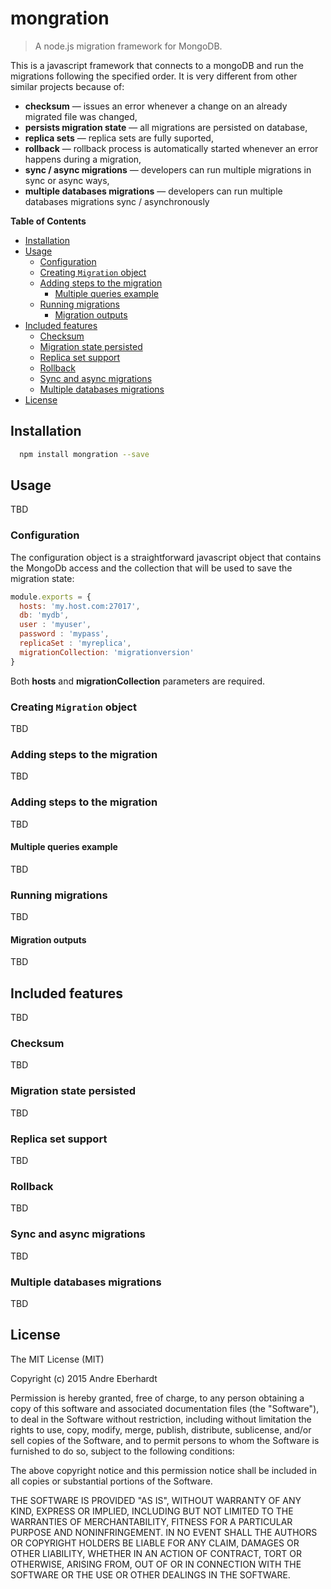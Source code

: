 # mongration

> A node.js migration framework for MongoDB.

This is a javascript framework that connects to a mongoDB and run the migrations following the specified order.
It is very different from other similar projects because of:
* **checksum** — issues an error whenever a change on an already migrated file was changed,
* **persists migration state** — all migrations are persisted on database,
* **replica sets** — replica sets are fully suported,
* **rollback** — rollback process is automatically started whenever an error happens during a migration,
* **sync / async migrations** — developers can run multiple migrations in sync or async ways,
* **multiple databases migrations** — developers can run multiple databases migrations sync / asynchronously


**Table of Contents**  

- [Installation](#installation)
- [Usage](#usage)
  - [Configuration](#configuration)
  - [Creating `Migration` object](#creating-migration-object)
  - [Adding steps to the migration](#adding-steps-to-the-migration)
    - [Multiple queries example](#multiple-queries-example)
  - [Running migrations](#running-migrations)
    - [Migration outputs](#migration-outputs)
- [Included features](#included-features)
  - [Checksum](#checksum)
  - [Migration state persisted](#migration-state-persisted)
  - [Replica set support](#replica-set-support)
  - [Rollback](#rollback)
  - [Sync and async migrations](#sync-and-async-migrations)
  - [Multiple databases migrations](#multiple-databases-migrations)
- [License](#license)
  


## Installation

```bash
  npm install mongration --save
```


## Usage

TBD


### Configuration

The configuration object is a straightforward javascript object that contains the MongoDb access and the collection that will be used to save the migration state:

```javascript
module.exports = {
  hosts: 'my.host.com:27017',
  db: 'mydb',
  user : 'myuser',
  password : 'mypass',
  replicaSet : 'myreplica',
  migrationCollection: 'migrationversion'
}
```

Both **hosts** and **migrationCollection** parameters are required.


### Creating `Migration` object

TBD


### Adding steps to the migration

TBD


### Adding steps to the migration

TBD


#### Multiple queries example

TBD


### Running migrations

TBD


#### Migration outputs

TBD


## Included features

TBD


### Checksum

TBD


### Migration state persisted

TBD


### Replica set support

TBD


### Rollback

TBD


### Sync and async migrations

TBD


### Multiple databases migrations

TBD


## License

The MIT License (MIT)

Copyright (c) 2015 Andre Eberhardt

Permission is hereby granted, free of charge, to any person obtaining a copy
of this software and associated documentation files (the "Software"), to deal
in the Software without restriction, including without limitation the rights
to use, copy, modify, merge, publish, distribute, sublicense, and/or sell
copies of the Software, and to permit persons to whom the Software is
furnished to do so, subject to the following conditions:

The above copyright notice and this permission notice shall be included in all
copies or substantial portions of the Software.

THE SOFTWARE IS PROVIDED "AS IS", WITHOUT WARRANTY OF ANY KIND, EXPRESS OR
IMPLIED, INCLUDING BUT NOT LIMITED TO THE WARRANTIES OF MERCHANTABILITY,
FITNESS FOR A PARTICULAR PURPOSE AND NONINFRINGEMENT. IN NO EVENT SHALL THE
AUTHORS OR COPYRIGHT HOLDERS BE LIABLE FOR ANY CLAIM, DAMAGES OR OTHER
LIABILITY, WHETHER IN AN ACTION OF CONTRACT, TORT OR OTHERWISE, ARISING FROM,
OUT OF OR IN CONNECTION WITH THE SOFTWARE OR THE USE OR OTHER DEALINGS IN THE
SOFTWARE.